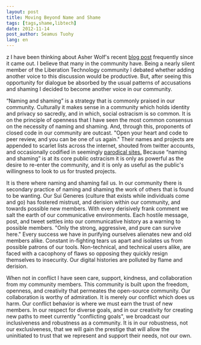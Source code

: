```yaml
---
layout: post
title: Moving Beyond Name and Shame
tags: [tags,shame,libtech]
date: 2012-11-14
post_author: Seamus Tuohy
lang: en
---
```

z
I have been thinking about Asher Wolf's recent [blog post](http://asherwolf.net/dear-hacker-community-we-need-to-talk/101/) frequently since it came out. I believe that many in the community have. Being a nearly silent member of the Liberation Technology community I debated whether adding another voice to this discussion would be productive. But, after seeing this opportunity for dialogue be absorbed by the usual patterns of accusations and shaming I decided to become another voice in our community.

“Naming and shaming” is a strategy that is commonly praised in our community. Culturally it makes sense in a community which holds identity and privacy so sacredly, and in which, social ostracism is so common. It is on the principle of openness that I have seen the most common consensus on the necessity of naming and shaming. And, through this, proponents of closed code in our community are outcast. "Open your heart and code to peer review, and you can be one of us again." Their names and projects are appended to scarlet lists across the internet, shouted from twitter accounts, and occasionally codified in seemingly [parodical sites.](http://issilentcircleopensourceyet.com/) Because “naming and shaming” is at its core public ostracism it is only as powerful as the desire to re-enter the community, and it is only as useful as the public's willingness to look to us for trusted projects.

It is there where naming and shaming fail us. In our community there is secondary practice of naming and shaming the work of others that is found to be wanting. Our Sui Generes (culture that exists while individuals come and go) has fostered mistrust, and derision within our community, and towards possible new members. With every derisively frank comment we salt the earth of our communicative environments. Each hostile message, post, and tweet settles into our communicative history as a warning to possible members. "Only the strong, aggressive, and pure can survive here." Every success we have in purifying ourselves alienates new and old members alike. Constant in-fighting tears us apart and isolates us from possible patrons of our tools. Non-technical, and technical users alike, are faced with a cacophony of flaws so opposing they quickly resign themselves to insecurity. Our digital histories are polluted by flame and derision.

When not in conflict I have seen care, support, kindness, and collaboration from my community members. This community is built upon the freedom, openness, and creativity that permeates the open-source community. Our collaboration is worthy of admiration. It is merely our conflict which does us harm. Our conflict behavior is where we must earn the trust of new members. In our respect for diverse goals, and in our creativity for creating new paths to meet currently "conflicting goals", we broadcast our inclusiveness and robustness as a community. It is in our robustness, not our exclusiveness, that we will gain the prestige that will allow the uninitiated to trust that we represent and support their needs, not our own.
